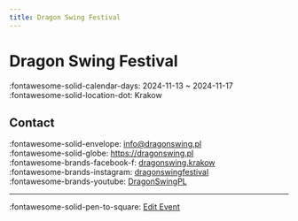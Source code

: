 ```yaml
---
title: Dragon Swing Festival
---
```


# Dragon Swing Festival 

:fontawesome-solid-calendar-days: 2024-11-13 ~ 2024-11-17  
:fontawesome-solid-location-dot: Krakow  


## Contact

:fontawesome-solid-envelope: <info@dragonswing.pl>  
:fontawesome-solid-globe: <https://dragonswing.pl>  
:fontawesome-brands-facebook-f: [dragonswing.krakow](https://www.facebook.com/dragonswing.krakow)  
:fontawesome-brands-instagram: [dragonswingfestival](http://instagram.com/dragonswingfestival)  
:fontawesome-brands-youtube: [DragonSwingPL](https://youtube.com/DragonSwingPL)  

---

:fontawesome-solid-pen-to-square: [Edit Event](https://github.com/swingdance/events/issues/new?assignees=&labels=update+event&projects=&template=03-update_entity.yml&title=Update%20Event%3A%202024%2Fpl_PL%20%E2%80%A2%20Dragon%20Swing%20Festival&region=pl_PL&year=2024&id=dragon-swing-festival-2024&name=Dragon%20Swing%20Festival&org_id=)
